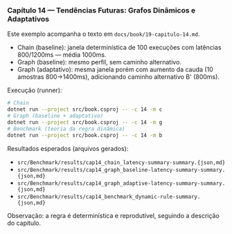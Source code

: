 ### Capítulo 14 — Tendências Futuras: Grafos Dinâmicos e Adaptativos

Este exemplo acompanha o texto em `docs/book/19-capitulo-14.md`.

- Chain (baseline): janela determinística de 100 execuções com latências 800/1200ms — média 1000ms.
- Graph (baseline): mesmo perfil, sem caminho alternativo.
- Graph (adaptativo): mesma janela porém com aumento da cauda (10 amostras 800→1400ms), adicionando caminho alternativo B' (800ms).

Execução (runner):

```bash
# Chain
dotnet run --project src/book.csproj -- -c 14 -m c
# Graph (baseline + adaptativo)
dotnet run --project src/book.csproj -- -c 14 -m g
# Benchmark (teoria da regra dinâmica)
dotnet run --project src/book.csproj -- -c 14 -m b
```

Resultados esperados (arquivos gerados):
- `src/Benchmark/results/cap14_chain_latency-summary-summary.{json,md}`
- `src/Benchmark/results/cap14_graph_baseline-latency-summary-summary.{json,md}`
- `src/Benchmark/results/cap14_graph_adaptive-latency-summary-summary.{json,md}`
- `src/Benchmark/results/cap14_benchmark_dynamic-rule-summary.{json,md}`

Observação: a regra é determinística e reprodutível, seguindo a descrição do capítulo.


